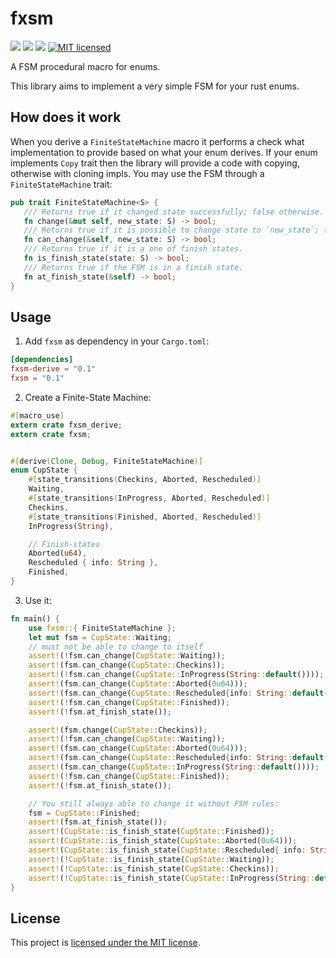 # fxsm

[![](https://meritbadge.herokuapp.com/fxsm)](https://crates.io/crates/fxsm) [![](https://travis-ci.org/vityafx/fxsm.svg?branch=master)](https://travis-ci.org/vityafx/urlshortener-rs) [![](https://img.shields.io/badge/docs-online-2020ff.svg)](https://vityafx.github.io/urlshortener-rs/master/urlshortener/)
[![MIT licensed](https://img.shields.io/badge/license-MIT-blue.svg)](./LICENSE)


A FSM procedural macro for enums.

This library aims to implement a very simple FSM for your rust enums.

## How does it work

When you derive a `FiniteStateMachine` macro it performs a check what implementation to provide based on what your enum derives.
 If your enum implements `Copy` trait then the library will provide a code with copying, otherwise with cloning impls.
 You may use the FSM through a `FiniteStateMachine` trait:
 
 ```rust
 pub trait FiniteStateMachine<S> {
    /// Returns true if it changed state successfully; false otherwise.
    fn change(&mut self, new_state: S) -> bool;
    /// Returns true if it is possible to change state to `new_state`; false otherwise.
    fn can_change(&self, new_state: S) -> bool;
    /// Returns true if it is a one of finish states.
    fn is_finish_state(state: S) -> bool;
    /// Returns true if the FSM is in a finish state.
    fn at_finish_state(&self) -> bool;
}
```
 

## Usage

1. Add `fxsm` as dependency in your `Cargo.toml`:

 ```toml
 [dependencies]
 fxsm-derive = "0.1"
 fxsm = "0.1"
 ```

2. Create a Finite-State Machine:

 ```rust
 #[macro_use]
 extern crate fxsm_derive;
 extern crate fxsm;
 
 
 #[derive(Clone, Debug, FiniteStateMachine)]
 enum CupState {
     #[state_transitions(Checkins, Aborted, Rescheduled)]
     Waiting,
     #[state_transitions(InProgress, Aborted, Rescheduled)]
     Checkins,
     #[state_transitions(Finished, Aborted, Rescheduled)]
     InProgress(String),
 
     // Finish-states
     Aborted(u64),
     Rescheduled { info: String },
     Finished,
 }
 ```

3. Use it:

 ```rust
 fn main() {
     use fxsm::{ FiniteStateMachine };
     let mut fsm = CupState::Waiting;
     // must not be able to change to itself
     assert!(!fsm.can_change(CupState::Waiting));
     assert!(fsm.can_change(CupState::Checkins));
     assert!(!fsm.can_change(CupState::InProgress(String::default())));
     assert!(fsm.can_change(CupState::Aborted(0u64)));
     assert!(fsm.can_change(CupState::Rescheduled{info: String::default()}));
     assert!(!fsm.can_change(CupState::Finished));
     assert!(!fsm.at_finish_state());
 
     assert!(fsm.change(CupState::Checkins));
     assert!(!fsm.can_change(CupState::Waiting));
     assert!(fsm.can_change(CupState::Aborted(0u64)));
     assert!(fsm.can_change(CupState::Rescheduled{info: String::default()}));
     assert!(fsm.can_change(CupState::InProgress(String::default())));
     assert!(!fsm.can_change(CupState::Finished));
     assert!(!fsm.at_finish_state());
 
     // You still always able to change it without FSM rules:
     fsm = CupState::Finished;
     assert!(fsm.at_finish_state());
     assert!(CupState::is_finish_state(CupState::Finished));
     assert!(CupState::is_finish_state(CupState::Aborted(0u64)));
     assert!(CupState::is_finish_state(CupState::Rescheduled{ info: String::default()}));
     assert!(!CupState::is_finish_state(CupState::Waiting));
     assert!(!CupState::is_finish_state(CupState::Checkins));
     assert!(!CupState::is_finish_state(CupState::InProgress(String::default())));
 }
 ```

## License

This project is [licensed under the MIT license](https://github.com/vityafx/urlshortener-rs/blob/master/LICENSE).
